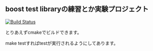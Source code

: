 ## boost test libraryの練習とか実験プロジェクト

[![Build Status](https://magnum.travis-ci.com/TUTProCon2014/wiki_todo.svg?token=FV5J7d1D4AQgtjx1QDss&branch=master)](https://magnum.travis-ci.com/TUTProCon2014/wiki_todo)

とりあえずcmakeでビルドできます。

make testすればtestが実行されるようにしてあります。
